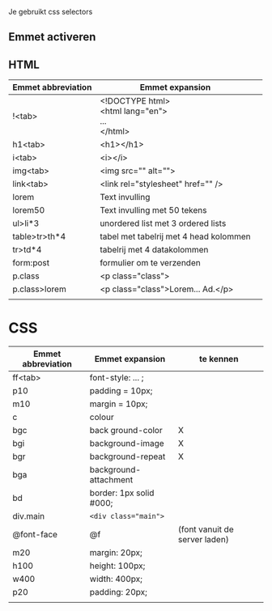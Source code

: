 Je gebruikt css selectors

## Emmet activeren
## HTML

| Emmet abbreviation | Emmet expansion                                          |     |
| ------------------ | -------------------------------------------------------- | --- |
| !\<tab>            | \<!DOCTYPE html><br>\<html lang="en"><br>...<br>\</html> |     |
| h1\<tab>           | \<h1>\</h1>                                              |     |
| i\<tab>            | \<i>\</i>                                                |     |
| img\<tab>          | \<img src="" alt="">                                     |     |
| link\<tab>         | \<link rel="stylesheet" href="" />                       |     |
| lorem              | Text invulling                                           |     |
| lorem50            | Text invulling met 50 tekens                             |     |
| ul>li*3            | unordered list met 3 ordered lists                       |     |
| table>tr>th*4      | tabel met tabelrij met 4 head kolommen                   |     |
| tr>td*4            | tabelrij met 4 datakolommen                              |     |
| form:post          | formulier om te verzenden                                |     |
| p.class            | \<p class="class">                                       |     |
| p.class>lorem      | \<p class="class">Lorem... Ad.\</p>                      |     |
|                    |                                                          |     |

# CSS

| Emmet abbreviation | Emmet expansion         | te kennen                     |
| ------------------ | ----------------------- | ----------------------------- |
| ff\<tab>           | font-style: ... ;       |                               |
| p10                | padding = 10px;         |                               |
| m10                | margin = 10px;          |                               |
| c                  | colour                  |                               |
| bgc                | back ground-color       | X                             |
| bgi                | background-image        | X                             |
| bgr                | background-repeat       | X                             |
| bga                | background-attachment   |                               |
| bd                 | border: 1px solid #000; |                               |
| div.main           | `<div class="main">`    |                               |
| @font-face         | @f                      | (font vanuit de server laden) |
| m20                | margin: 20px;           |                               |
| h100               | height: 100px;          |                               |
| w400               | width: 400px;           |                               |
| p20                | padding: 20px;          |                               |
|                    |                         |                               |
